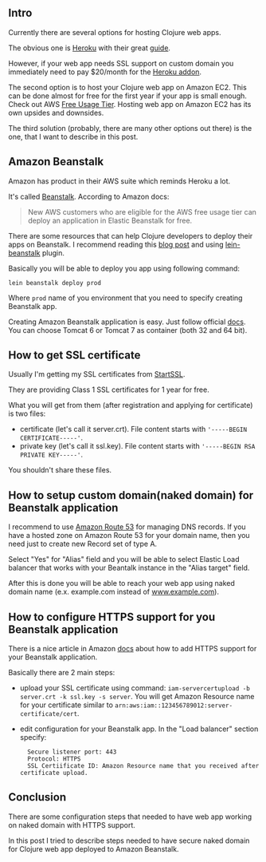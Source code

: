 <!--
name: Configure Clojure web app to run with HTTPS support on Amazon Beanstalk
description: Short guide how to deploy Clojure web app on Amazon Beanstalk with HTTPS support with almost no cost.
author: Anton Podviaznikov
author_url: http://hashobject.com/team/anton
author_github: podviaznikov
author_twitter: podviaznikov
location: Guatemala City, Guatemala
date_created: 2013-06-03
date_modified: 2013-06-06
date_published: 2013-06-06
headline:
in_language: en
keywords: clojure, amazon beanstalk, https, ssl, aws, heroku, deploy, web app, amazon route 53, naked domain
-->
## Intro

Currently there are several options for hosting Clojure web apps.

The obvious one is [Heroku](http://heroku.com) with their great
[guide](https://devcenter.heroku.com/articles/clojure-web-application).

However, if your web app needs SSL support on custom domain you immediately need to pay $20/month
for the [Heroku addon](https://addons.heroku.com/ssl).


The second option is to host your Clojure web app on Amazon EC2. This can be done almost for free for
the first year if your app is small enough. Check out AWS [Free Usage Tier](http://aws.amazon.com/free/).
Hosting web app on Amazon EC2 has its own upsides and downsides.


The third solution (probably, there are many other options out there) is the one, that I want to describe in this post.


## Amazon Beanstalk

Amazon has product in their AWS suite which reminds Heroku a lot.

It's called [Beanstalk](http://aws.amazon.com/elasticbeanstalk/). According to Amazon docs:

>New AWS customers who are eligible for the AWS free usage tier can deploy an application in Elastic Beanstalk for free.


There are some resources that can help Clojure developers to deploy their apps on Beanstalk.
I recommend reading this [blog post](http://www.ctdean.com/2012/04/10/aws-beanstalk-on-clojure.html) and using
[lein-beanstalk](https://github.com/weavejester/lein-beanstalk) plugin.

Basically you will be able to deploy you app using following command:

```
lein beanstalk deploy prod
```

Where `prod` name of you environment that you need to specify creating Beanstalk app.

Creating Amazon Beanstalk application is easy. Just follow official [docs](http://docs.aws.amazon.com/elasticbeanstalk/latest/dg/create_deploy_Java.html).
You can choose Tomcat 6 or Tomcat 7 as container (both 32 and 64 bit).


## How to get SSL certificate

Usually I'm getting my SSL certificates from [StartSSL](http://www.startssl.com/).

They are providing Class 1 SSL certificates for 1 year for free.

What you will get from them (after registration and applying for certificate) is two files:

  * certificate (let's call it server.crt).
    File content starts with `'-----BEGIN CERTIFICATE-----'`.
  * private key (let's call it ssl.key).
    File content starts with `'-----BEGIN RSA PRIVATE KEY-----'`.

You shouldn't share these files.


## How to setup custom domain(naked domain) for Beanstalk application

I recommend to use [Amazon Route 53](http://aws.amazon.com/route53/) for managing DNS records.
If you have a hosted zone on Amazon Route 53 for your domain name, then you need just to create new Record set
of type A.

Select "Yes" for "Alias" field and you will be able to select Elastic Load balancer that works
with your Beantalk instance in the "Alias target" field.

After this is done you will be able to reach your web app using naked domain name (e.x. example.com instead of www.example.com).


## How to configure HTTPS support for you Beanstalk application

There is a nice article in Amazon [docs](http://docs.aws.amazon.com/elasticbeanstalk/latest/dg/configuring-https.html)
about how to add HTTPS support for your Beanstalk application.

Basically there are 2 main steps:

  * upload your SSL certificate using command: `iam-servercertupload -b server.crt -k ssl.key -s server`. You will get Amazon Resource name for your certificate similar to `arn:aws:iam::123456789012:server-certificate/cert`.
  * edit configuration for your Beanstalk app. In the "Load balancer" section specify:

    ```
      Secure listener port: 443
      Protocol: HTTPS
      SSL Certiificate ID: Amazon Resource name that you received after certificate upload.
    ```


## Conclusion

There are some configuration steps that needed to have web app working on naked domain with HTTPS support.

In this post I tried to describe steps needed to have secure naked domain for Clojure web app deployed to Amazon Beanstalk.
